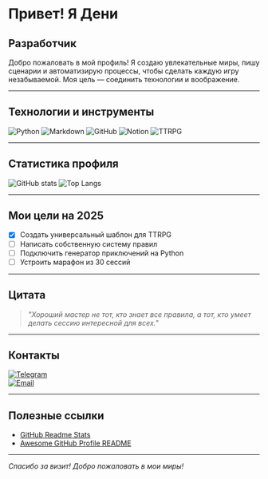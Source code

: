
#  Привет! Я Дени

## Разработчик

Добро пожаловать в мой профиль! Я создаю увлекательные миры, пишу сценарии и автоматизирую процессы, чтобы сделать каждую игру незабываемой. Моя цель — соединить технологии и воображение.

---

## Технологии и инструменты

![Python](https://img.shields.io/badge/-Python-333?style=flat&logo=python)
![Markdown](https://img.shields.io/badge/-Markdown-000000?style=flat&logo=markdown)
![GitHub](https://img.shields.io/badge/-GitHub-181717?style=flat&logo=github)
![Notion](https://img.shields.io/badge/-Notion-000000?style=flat&logo=notion)
![TTRPG](https://img.shields.io/badge/-TTRPG-8A2BE2?style=flat)

---

## Статистика профиля

![GitHub stats](https://avatars.mds.yandex.net/i?id=72f3d9c29581fea7bef6615b8658efebc7071404-12651048-images-thumbs&n=13)
![Top Langs](https://steamuserimages-a.akamaihd.net/ugc/922556277778598470/AACEBE18B90A9894DB56A17457C580A05A1EF0FC/?imw=512&imh=268&ima=fit&impolicy=Letterbox&imcolor=%23000000&letterbox=true)

---

## Мои цели на 2025

- [x] Создать универсальный шаблон для TTRPG
- [ ] Написать собственную систему правил
- [ ] Подключить генератор приключений на Python
- [ ] Устроить марафон из 30 сессий

---

## Цитата

> *"Хороший мастер не тот, кто знает все правила, а тот, кто умеет делать сессию интересной для всех."*

---

## Контакты

[![Telegram](https://img.shields.io/badge/-@YourUsername-2CA5E0?style=flat&logo=telegram&logoColor=white)](https://t.me/YourUsername)  
[![Email](https://img.shields.io/badge/-master@email.com-D14836?style=flat&logo=gmail&logoColor=white)](mailto:master@email.com)

---

## Полезные ссылки

- [GitHub Readme Stats](https://github.com/anuraghazra/github-readme-stats)
- [Awesome GitHub Profile README](https://github.com/abhisheknaiidu/awesome-github-profile-readme)

---

*Спасибо за визит! Добро пожаловать в мои миры!*
